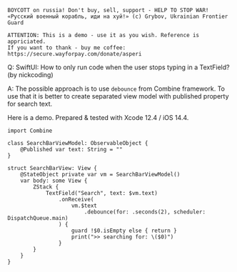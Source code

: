 ```
BOYCOTT on russia! Don't buy, sell, support - HELP TO STOP WAR!
«Русский военный корабль, иди на хуй!» (c) Grybov, Ukrainian Frontier Guard

ATTENTION: This is a demo - use it as you wish. Reference is appriciated.
If you want to thank - buy me coffee: https://secure.wayforpay.com/donate/asperi
```

Q: SwiftUI: How to only run code when the user stops typing in a TextField? (by nickcoding)

A: The possible approach is to use `debounce` from Combine framework. To use that it is better to create separated view model with published property for search text.

Here is a demo. Prepared & tested with Xcode 12.4 / iOS 14.4.

```
import Combine

class SearchBarViewModel: ObservableObject {
    @Published var text: String = ""
}

struct SearchBarView: View {
    @StateObject private var vm = SearchBarViewModel()
    var body: some View {
        ZStack {
            TextField("Search", text: $vm.text)
                .onReceive(
                    vm.$text
                        .debounce(for: .seconds(2), scheduler: DispatchQueue.main)
                ) {
                    guard !$0.isEmpty else { return }
                    print(">> searching for: \($0)")
                }
        }
    }
}
```
